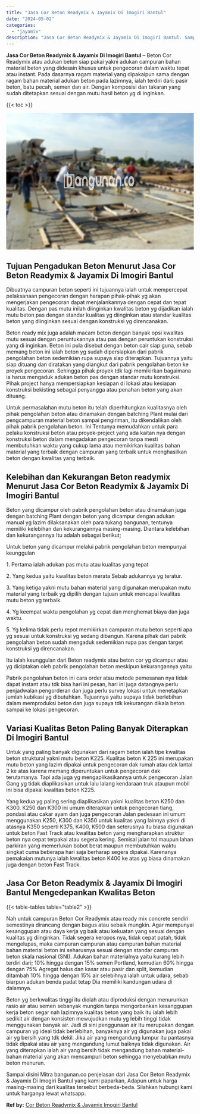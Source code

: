 ```yaml
---
title: "Jasa Cor Beton Readymix & Jayamix Di Imogiri Bantul"
date: "2024-05-02"
categories: 
  - "jayamix"
description: "Jasa Cor Beton Readymix & Jayamix Di Imogiri Bantul. Sampai disini Mitra bangunan.co penjelasan dari Jasa Cor Beton Readymix & Jayamix Di Imogiri Bantul yang..."
---
```


**Jasa Cor Beton Readymix & Jayamix Di Imogiri Bantul** – Beton Cor Readymix atau adukan beton siap pakai yakni adukan campuran bahan material beton yang didesain khusus untuk pengecoran dalam waktu tepat atau instant. Pada dasarnya ragam material yang dipakaipun sama dengan ragam bahan material adukan beton pada lazimnya, ialah terdiri dari: pasir beton, batu pecah, semen dan air. Dengan komposisi dan takaran yang sudah ditetapkan sesuai dengan mutu hasil beton yg di inginkan.

{{< toc >}}

![Jasa Cor Beton Readymix & Jayamix Di Imogiri Bantul](/images/jasa-cor-readymix-08.png)

## Tujuan Pengadukan Beton Menurut Jasa Cor Beton Readymix & Jayamix Di Imogiri Bantul

Dibuatnya campuran beton seperti ini tujuannya ialah untuk mempercepat pelaksanaan pengecoran dengan harapan pihak-pihak yg akan mengerjakan pengecoran dapat menjalankannya dengan cepat dan tepat kualitas. Dengan pas mutu inilah diinginkan kwalitas beton yg dijadikan ialah mutu beton pas dengan standar kualitas yg diinginkan atau standar kualitas beton yang diinginkan sesuai dengan konstruksi yg direncanakan.

Beton ready mix juga adalah macam beton dengan banyak opsi kwalitas mutu sesuai dengan peruntukannya atau pas dengan peruntukan konstruksi yang di inginkan. Beton ini pula disebut dengan beton cair siap guna, sebab memang beton ini ialah beton yg sudah dipersiapkan dari pabrik pengolahan beton sedemikian rupa supaya siap diterapkan. Tujuannya yaitu siap dituang dan diratakan yang diangkut dari pabrik pengolahan beton ke proyek pengecoran. Sehingga pihak proyek tdk lagi memikirkan bagaimana ia harus mengaduk adukan beton pas dengan standar mutu konstruksi. Pihak project hanya mempersiapkan kesiapan di lokasi atau kesiapan konstruksi bekisting sebagai penyangga atau penahan beton yang akan dituang.

Untuk permasalahan mutu beton itu telah diperhitungkan kualitasnya oleh pihak pengolahan beton atau dinamakan dengan batching Plant mulai dari pengcampuran material beton sampai pengiriman, itu dikendalikan oleh pihak pabrik pengolahan beton. Ini Tentunya memudahkan untuk para pelaku konstruksi beton atau proyek-project yang ada kaitan nya dengan konstruksi beton dalam mengadakan pengecoran tanpa mesti membutuhkan waktu yang cukup lama atau memikirkan kualitas bahan material yang terbaik dengan campuran yang terbaik untuk menghasilkan beton dengan kwalitas yang terbaik.

## Kelebihan dan Kekurangan Beton readymix Menurut Jasa Cor Beton Readymix & Jayamix Di Imogiri Bantul

Beton yang dicampur oleh pabrik pengolahan beton atau dinamakan juga dengan batching Plant dengan beton yang dicampur dengan adukan manual yg lazim dilaksanakan oleh para tukang bangunan, tentunya memiliki kelebihan dan kekurangannya masing-masing. Diantara kelebihan dan kekurangannya Itu adalah sebagai berikut;

Untuk beton yang dicampur melalui pabrik pengolahan beton mempunyai keunggulan

1\. Pertama ialah adukan pas mutu atau kualitas yang tepat

2\. Yang kedua yaitu kwalitas beton merata Sebab adukannya yg teratur.

3\. Yang ketiga yakni mutu bahan material yang digunakan merupakan mutu material yang terbaik yg dipilih dengan tujuan untuk mencapai kwalitas mutu beton yg terbaik.

4\. Yg keempat waktu pengolahan yg cepat dan menghemat biaya dan juga waktu.

5\. Yg kelima tidak perlu repot memikirkan campuran mutu beton seperti apa yg sesuai untuk konstruksi yg sedang dibangun. Karena pihak dari pabrik pengolahan beton sudah mengaduk sedemikian rupa pas dengan target konstruksi yg direncanakan.

Itu ialah keunggulan dari Beton readymix atau beton cor yg dicampur atau yg diciptakan oleh pabrik pengolahan beton meskipun kekurangannya yaitu

Pabrik pengolahan beton ini cara order atau metode pemesanan nya tidak dapat instant atau tdk bisa hari ini pesan, hari ini juga datangnya perlu penjadwalan pengorderan dan juga perlu survey lokasi untuk menetapkan jumlah kubikasi yg dibutuhkan. Tujuannya yaitu supaya tidak berlebihan dalam memproduksi beton dan juga supaya tdk kekurangan dikala beton sampai ke lokasi pengecoran.

## Variasi Kualitas Beton Paling Banyak Diterapkan Di Imogiri Bantul

Untuk yang paling banyak digunakan dari ragam beton ialah tipe kwalitas beton struktural yakni mutu beton K225. Kualitas beton K 225 ini merupakan mutu beton yang lazim dipakai untuk pengecoran dak rumah atau dak lantai 2 ke atas karena memang diperuntukan untuk pengecoran dak terutamanya. Tapi ada juga yg mengaplikasikannya untuk pengecoran Jalan Gang yg tidak diaplikasikan untuk lalu lalang kendaraan truk ataupun mobil ini bisa dipakai kwalitas beton K225.

Yang kedua yg paling sering diaplikasikan yakni kualitas beton K250 dan K300. K250 dan K300 ini umum diterapkan untuk pengecoran tiang, pondasi atau cakar ayam dan juga pengecoran Jalan pedesaan ini umum menggunakan K250, K300 dan K350 untuk kualitas yang lainnya yakni di atasnya K350 seperti K375, K400, K500 dan seterusnya itu biasa digunakan untuk beton Fast Track atau kwalitas beton yang mengharapkan struktur beton nya cepat terpakai atau segera kering. Semisal jalan tol maupun lahan parkiran yang memerlukan bobot berat maupun membutuhkan waktu singkat cuma beberapa hari saja berharap segera dipakai. Karenanya pemakaian mutunya ialah kwalitas beton K400 ke atas yg biasa dinamakan juga dengan beton Fast Track.

## Jasa Cor Beton Readymix & Jayamix Di Imogiri Bantul Mengedepankan Kwalitas Beton

{{< table-tables table="table2" >}}

Nah untuk campuran Beton Cor Readymix atau ready mix concrete sendiri semestinya dirancang dengan bagus atau sebaik mungkin. Agar mempunyai kesanggupan atau daya kerja yg baik atau kekuatan yang sesuai dengan kualitas yg diinginkan. Tidak segera keropos nya, tidak cepat patah, tidak mengelupas, maka campuran campuran atau campuran bahan material bahan material beton ini seharusnya sesuai dengan standar campuran beton skala nasional (SNI). Adukan bahan materialnya yaitu kurang lebih terdiri dari; 10% hingga dengan 15% semen Portland, kemudian 60% hingga dengan 75% Agregat halus dan kasar atau pasir dan split, kemudian ditambah 10% hingga dengan 15% air selebihnya ialah untuk udara, sebab biarpun adukan benda padat tetap Dia memiliki kandungan udara di dalamnya.

Beton yg berkwalitas tinggi itu diolah atau diproduksi dengan menurunkan rasio air atau semen sebanyak mungkin tanpa mengorbankan kesanggupan kerja beton segar nah lazimnya kualitas beton yang baik itu ialah lebih sedikit air dengan konsisten mewujudkan mutu yg lebih tinggi tidak menggunakan banyak air. Jadi di sini penggunaan air Itu merupakan dengan campuran yg ideal tidak berlebihan, banyaknya air yg digunakan juga pakai air yg bersih yang tdk dekil. Jika air yang mengandung lumpur itu pantasnya tidak dipakai atau air yang mengandung lumut baiknya tidak digunakan. Air yang diterapkan ialah air yang bersih tidak mengandung bahan material-bahan material yang akan mencampuri beton sehingga menyebabkan mutu beton menurun.

Sampai disini Mitra bangunan.co penjelasan dari Jasa Cor Beton Readymix & Jayamix Di Imogiri Bantul yang kami paparkan, Adapun untuk harga masing-masing dari kualitas tersebut berbeda-beda. Silahkan hubungi kami untuk harganya lewat whatsapp.

**Ref by:** [Cor Beton Readymix & Jayamix Imogiri Bantul](https://id.wikipedia.org/wiki/Cor)
